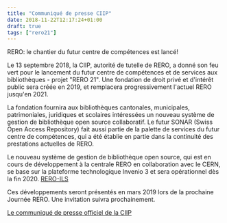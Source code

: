```yaml
---
title: "Communiqué de presse CIIP"
date: 2018-11-22T12:17:24+01:00
draft: true
tags: ["rero21"]
---
```

RERO: le chantier du futur centre de compétences est lancé!

Le 13 septembre 2018, la CIIP, autorité de tutelle de RERO, a donné son feu vert pour le lancement du futur centre de compétences et de services aux bibliothèques - projet "RERO 21". Une fondation de droit privé et d'intérêt public sera créée en 2019, et remplacera progressivement l'actuel RERO jusqu'en 2021.

La fondation fournira aux bibliothèques cantonales, municipales, patrimoniales, juridiques et scolaires intéressées un nouveau système de gestion de bibliothèque open source collaboratif. Le futur SONAR (Swiss Open Access Repository) fait aussi partie de la palette de services du futur centre de compétences, qui a été établie en partie dans la continuité des prestations actuelles de RERO.

Le nouveau système de gestion de bibliothèque open source, qui est en cours de développement à la centrale RERO en collaboration avec le CERN, se base sur la plateforme technologique Invenio 3 et sera opérationnel dès la fin 2020. [RERO-ILS](https://ils.test.rero.ch)  

Ces développements seront présentés en mars 2019 lors de la prochaine Journée RERO. Une invitation suivra prochainement.

[Le communiqué de presse officiel de la CIIP](https://www.rero.ch/pdfview.php?section=communique&filename=ciip_communique.pdf)
